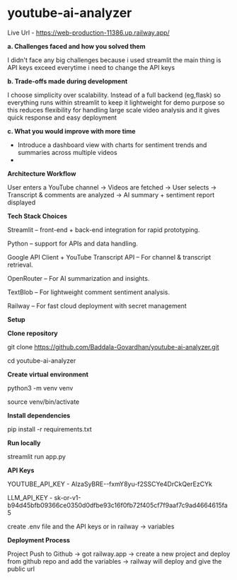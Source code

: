 # youtube-ai-analyzer

Live Url - https://web-production-11386.up.railway.app/


**a. Challenges faced and how you solved them**

I didn't face any big challenges because i used streamlit the main thing is API keys exceed everytime i need to change the API keys 

**b. Trade-offs made during development**

I choose simplicity over scalability. Instead of a full backend (eg,flask) so everything runs within streamlit to keep it lightweight for demo purpose so this reduces flexibility for handling large scale video analysis and it gives quick response  and easy deployment

**c. What you would improve with more time**

- Introduce a dashboard view with charts for sentiment trends and summaries across multiple videos
- 


**Architecture Workflow**

User enters a YouTube channel -> Videos are fetched -> User selects -> Transcript & comments are analyzed -> AI summary + sentiment report displayed

**Tech Stack Choices**

Streamlit –  front-end + back-end integration for rapid prototyping.

Python –  support for APIs and data handling.

Google API Client + YouTube Transcript API – For channel & transcript retrieval.

OpenRouter – For AI summarization and insights.

TextBlob – For lightweight comment sentiment analysis.

Railway – For fast cloud deployment with secret management

**Setup**

**Clone repository**

git clone https://github.com/Baddala-Govardhan/youtube-ai-analyzer.git

cd youtube-ai-analyzer

**Create virtual environment**

python3 -m venv venv

source venv/bin/activate

**Install dependencies**

pip install -r requirements.txt

**Run locally**

streamlit run app.py


**API Keys**

YOUTUBE_API_KEY - AIzaSyBRE--fxmY8yu-f2SSCYe4DrCkQerEzCYk

LLM_API_KEY - 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

create .env file and the API keys or in railway -> variables 


**Deployment Process**

Project Push to Github -> got railway.app -> create a new project and deploy from github repo and add the variables -> railway will deploy and give the public url 







